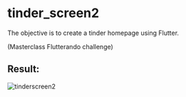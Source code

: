 # tinder_screen2

The objective is to create a tinder homepage using Flutter.

(Masterclass Flutterando challenge)

## Result:
![tinderscreen2](https://user-images.githubusercontent.com/86019793/146199748-60878169-af1a-4f98-a805-e11bb1e29ba5.PNG)
